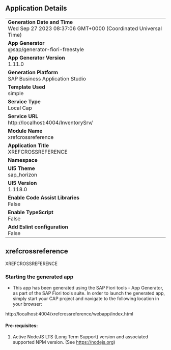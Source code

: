 ## Application Details
|               |
| ------------- |
|**Generation Date and Time**<br>Wed Sep 27 2023 08:37:06 GMT+0000 (Coordinated Universal Time)|
|**App Generator**<br>@sap/generator-fiori-freestyle|
|**App Generator Version**<br>1.11.0|
|**Generation Platform**<br>SAP Business Application Studio|
|**Template Used**<br>simple|
|**Service Type**<br>Local Cap|
|**Service URL**<br>http://localhost:4004/InventorySrv/
|**Module Name**<br>xrefcrossreference|
|**Application Title**<br>XREFCROSSREFERENCE|
|**Namespace**<br>|
|**UI5 Theme**<br>sap_horizon|
|**UI5 Version**<br>1.118.0|
|**Enable Code Assist Libraries**<br>False|
|**Enable TypeScript**<br>False|
|**Add Eslint configuration**<br>False|

## xrefcrossreference

XREFCROSSREFERENCE

### Starting the generated app

-   This app has been generated using the SAP Fiori tools - App Generator, as part of the SAP Fiori tools suite.  In order to launch the generated app, simply start your CAP project and navigate to the following location in your browser:

http://localhost:4004/xrefcrossreference/webapp/index.html

#### Pre-requisites:

1. Active NodeJS LTS (Long Term Support) version and associated supported NPM version.  (See https://nodejs.org)


